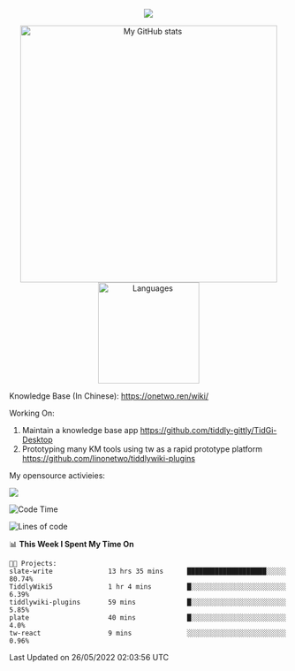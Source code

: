 <a href="https://github.com/linonetwo">
    <p align="center">
        <img src="https://github-profile-trophy.vercel.app/?username=linonetwo&column=7&theme=onedark"/>
    </p>
</a>
<a align="center" href="https://github.com/linonetwo">
  <p align="center">
    <img src="https://github-readme-stats.vercel.app/api?username=linonetwo&show_icons=true&count_private=true" alt="My GitHub stats" width="465"/>
    <img src="https://github-readme-stats.vercel.app/api/top-langs/?username=linonetwo&layout=compact&langs_count=10" alt="Languages" height="183">
  </p>
</a>

Knowledge Base (In Chinese): https://onetwo.ren/wiki/

Working On: 

1. Maintain a knowledge base app https://github.com/tiddly-gittly/TidGi-Desktop
1. Prototyping many KM tools using tw as a rapid prototype platform https://github.com/linonetwo/tiddlywiki-plugins

My opensource activieies:

![](https://visitor-badge.glitch.me/badge?page_id=linonetwo.linonetwo)

<!--START_SECTION:waka-->
![Code Time](http://img.shields.io/badge/Code%20Time-0%20secs-blue)

![Lines of code](https://img.shields.io/badge/From%20Hello%20World%20I%27ve%20Written-2%20Million%20lines%20of%20code-blue)

📊 **This Week I Spent My Time On** 

```text
🐱‍💻 Projects: 
slate-write              13 hrs 35 mins      ████████████████████░░░░░   80.74% 
TiddlyWiki5              1 hr 4 mins         █░░░░░░░░░░░░░░░░░░░░░░░░   6.39% 
tiddlywiki-plugins       59 mins             █░░░░░░░░░░░░░░░░░░░░░░░░   5.85% 
plate                    40 mins             █░░░░░░░░░░░░░░░░░░░░░░░░   4.0% 
tw-react                 9 mins              ░░░░░░░░░░░░░░░░░░░░░░░░░   0.96%

```


 Last Updated on 26/05/2022 02:03:56 UTC
<!--END_SECTION:waka-->
